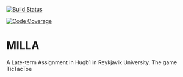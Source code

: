 [![Build Status](https://travis-ci.org/JaredLife/MILLA.svg)](https://travis-ci.org/JaredLife/MILLA)


[![Code Coverage](https://img.shields.io/codecov/c/github/JaredLife/MILLA.svg)](https://codecov.io/github/JaredLife/MILLA)

# MILLA
A Late-term Assignment in Hugb1 in Reykjavik University. The game TicTacToe
